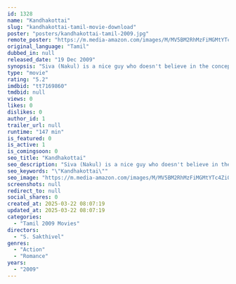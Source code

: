 ```yaml
---
id: 1328
name: "Kandhakottai"
slug: "kandhakottai-tamil-movie-download"
poster: "posters/kandhakottai-tamil-2009.jpg"
remote_poster: "https://m.media-amazon.com/images/M/MV5BM2RhMzFiMGMtYTc4Zi00ZDkxLWIyZjktNDgxZDFiYmM2NjYyXkEyXkFqcGdeQXVyNzg2NzY3ODU@._V1_SX300.jpg"
original_language: "Tamil"
dubbed_in: null
released_date: "19 Dec 2009"
synopsis: "Siva (Nakul) is a nice guy who doesn't believe in the concept of love. True to his hatred, he also doesn't hesitate to go and break up love birds. Pooja (Poorna) on the other hand believes ..."
type: "movie"
rating: "5.2"
imdbid: "tt7169860"
tmdbid: null
views: 0
likes: 0
dislikes: 0
author_id: 1
trailer_url: null
runtime: "147 min"
is_featured: 0
is_active: 1
is_comingsoon: 0
seo_title: "Kandhakottai"
seo_description: "Siva (Nakul) is a nice guy who doesn't believe in the concept of love. True to his hatred, he also doesn't hesitate to go and break up love birds. Pooja (Poorna) on the other hand believes ..."
seo_keywords: "\"Kandhakottai\""
seo_image: "https://m.media-amazon.com/images/M/MV5BM2RhMzFiMGMtYTc4Zi00ZDkxLWIyZjktNDgxZDFiYmM2NjYyXkEyXkFqcGdeQXVyNzg2NzY3ODU@._V1_SX300.jpg"
screenshots: null
redirect_to: null
social_shares: 0
created_at: 2025-03-22 08:07:19
updated_at: 2025-03-22 08:07:19
categories:
  - "Tamil 2009 Movies"
directors:
  - "S. Sakthivel"
genres:
  - "Action"
  - "Romance"
years:
  - "2009"
---
```

